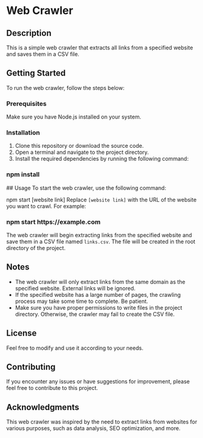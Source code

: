 # Web Crawler

## Description
This is a simple web crawler that extracts all links from a specified website and saves them in a CSV file.

## Getting Started
To run the web crawler, follow the steps below:

### Prerequisites
Make sure you have Node.js installed on your system.

### Installation
1. Clone this repository or download the source code.
2. Open a terminal and navigate to the project directory.
3. Install the required dependencies by running the following command:

<h3>npm install</h3>
## Usage
To start the web crawler, use the following command:

npm start [website link]
Replace `[website link]` with the URL of the website you want to crawl.
For example:

<h3>npm start https://example.com</h3>


The web crawler will begin extracting links from the specified website and save them in a CSV file named `links.csv`. The file will be created in the root directory of the project.

## Notes
- The web crawler will only extract links from the same domain as the specified website. External links will be ignored.
- If the specified website has a large number of pages, the crawling process may take some time to complete. Be patient.
- Make sure you have proper permissions to write files in the project directory. Otherwise, the crawler may fail to create the CSV file.

## License
Feel free to modify and use it according to your needs.

## Contributing
If you encounter any issues or have suggestions for improvement, please feel free to contribute to this project.

## Acknowledgments
This web crawler was inspired by the need to extract links from websites for various purposes, such as data analysis, SEO optimization, and more.
